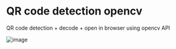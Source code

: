 # QR code detection opencv
QR code detection + decode + open in browser using opencv API

![image]([https://github.com/m5823779/MotionPlannerUsingDDPG/blob/master/demo/demo.gif](https://github.com/m5823779/qrcode-detection-opencv/blob/main/QR-detection.gif))
